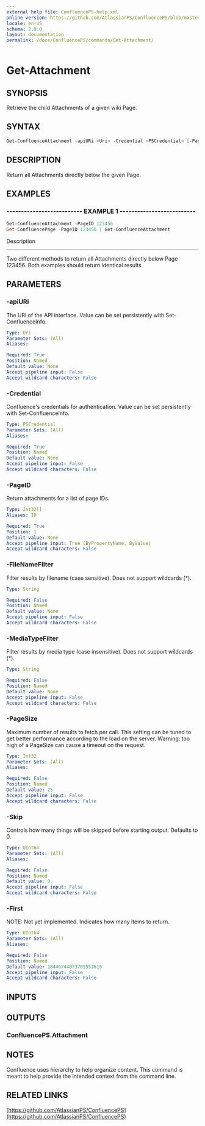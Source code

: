 ```yaml
---
external help file: ConfluencePS-help.xml
online version: https://github.com/AtlassianPS/ConfluencePS/blob/master/docs/commands/Get-Attachment.md
locale: en-US
schema: 2.0.0
layout: documentation
permalink: /docs/ConfluencePS/commands/Get-Attachment/
---
```


# Get-Attachment

## SYNOPSIS
Retrieve the child Attachments of a given wiki Page.

## SYNTAX

```powershell
Get-ConfluenceAttachment -apiURi <Uri> -Credential <PSCredential> [-PageID] <Int32> [-FileNameFilter <string>] [-MediaTypeFilter <string>] [-Skip <UInt64>] [-First <UInt64>] [-PageSize <UInt64>]
```

## DESCRIPTION
Return all Attachments directly below the given Page. 

## EXAMPLES

### -------------------------- EXAMPLE 1 --------------------------
```powershell
Get-ConfluenceAttachment -PageID 123456
Get-ConfluencePage -PageID 123456 | Get-ConfluenceAttachment
```

Description

-----------

Two different methods to return all Attachments directly below Page 123456.
Both examples should return identical results.

## PARAMETERS

### -apiURi
The URi of the API interface.
Value can be set persistently with Set-ConfluenceInfo.

```yaml
Type: Uri
Parameter Sets: (All)
Aliases:

Required: True
Position: Named
Default value: None
Accept pipeline input: False
Accept wildcard characters: False
```

### -Credential
Confluence's credentials for authentication.
Value can be set persistently with Set-ConfluenceInfo.

```yaml
Type: PSCredential
Parameter Sets: (All)
Aliases:

Required: True
Position: Named
Default value: None
Accept pipeline input: False
Accept wildcard characters: False
```

### -PageID
Return attachments for a list of page IDs.

```yaml
Type: Int32[]
Aliases: ID

Required: True
Position: 1
Default value: None
Accept pipeline input: True (ByPropertyName, ByValue)
Accept wildcard characters: False
```

### -FileNameFilter
Filter results by filename (case sensitive).
Does not support wildcards (*).

```yaml
Type: String

Required: False
Position: Named
Default value: None
Accept pipeline input: False
Accept wildcard characters: False
```

### -MediaTypeFilter
Filter results by media type (case insensitive).
Does not support wildcards (*).

```yaml
Type: String

Required: False
Position: Named
Default value: None
Accept pipeline input: False
Accept wildcard characters: False
```

### -PageSize
Maximum number of results to fetch per call.
This setting can be tuned to get better performance according to the load on the server.
Warning: too high of a PageSize can cause a timeout on the request.

```yaml
Type: Int32
Parameter Sets: (All)
Aliases:

Required: False
Position: Named
Default value: 25
Accept pipeline input: False
Accept wildcard characters: False
```

### -Skip
Controls how many things will be skipped before starting output.
Defaults to 0.

```yaml
Type: UInt64
Parameter Sets: (All)
Aliases:

Required: False
Position: Named
Default value: 0
Accept pipeline input: False
Accept wildcard characters: False
```

### -First
NOTE: Not yet implemented.
Indicates how many items to return.

```yaml
Type: UInt64
Parameter Sets: (All)
Aliases:

Required: False
Position: Named
Default value: 18446744073709551615
Accept pipeline input: False
Accept wildcard characters: False
```

## INPUTS

## OUTPUTS

### ConfluencePS.Attachment

## NOTES
Confluence uses hierarchy to help organize content.
This command is meant to help provide the intended context from the command line.

## RELATED LINKS

[https://github.com/AtlassianPS/ConfluencePS](https://github.com/AtlassianPS/ConfluencePS)
